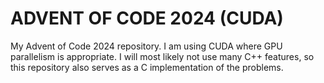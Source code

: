 # ADVENT OF CODE 2024 (CUDA)

My Advent of Code 2024 repository. I am using CUDA where GPU parallelism is appropriate. I will most likely not use many C++ features, so this repository also serves as a C implementation of the problems.